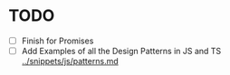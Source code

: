 # TODO

- [ ] Finish for Promises
- [ ] Add Examples of all the Design Patterns in JS and TS [../snippets/js/patterns.md](../snippets/js/patterns.md)